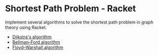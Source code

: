 # Shortest Path Problem - Racket #

Implement several algorithms to solve the shortest path problem in graph theory using Racket.

- [Dijkstra's algorithm](https://en.wikipedia.org/wiki/Dijkstra%27s_algorithm "Dijkstra's algorithm")
- [Bellman–Ford algorithm](https://en.wikipedia.org/wiki/Bellman%E2%80%93Ford_algorithm "Bellman–Ford algorithm")
- [Floyd–Warshall algorithm](https://en.wikipedia.org/wiki/Floyd%E2%80%93Warshall_algorithm "Floyd–Warshall algorithm")